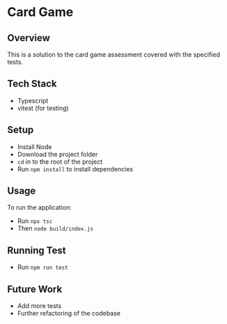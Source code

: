 # Card Game

## Overview

This is a solution to the card game assessment covered with the specified tests.

## Tech Stack

- Typescript
- vitest (for testing)

## Setup

- Install Node
- Download the project folder
- `cd` in to the root of the project
- Run `npm install` to install dependencies

## Usage

To run the application:

- Run `npx tsc`
- Then `node build/index.js`

## Running Test

- Run `npm run test`

## Future Work

- Add more tests
- Further refactoring of the codebase
